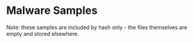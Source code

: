 # Malware Samples

Note: these samples are included by hash only - the files themselves are empty
and stored elsewhere.
